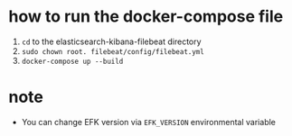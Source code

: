 # how to run the docker-compose file

1. `cd` to the elasticsearch-kibana-filebeat directory
2. `sudo chown root. filebeat/config/filebeat.yml`
3. `docker-compose up --build`

# note

- You can change EFK version via `EFK_VERSION` environmental variable

